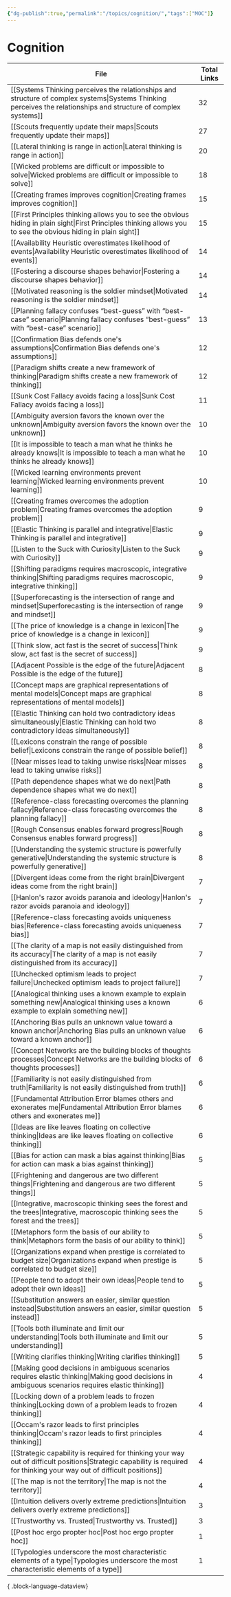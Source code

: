 ```yaml
---
{"dg-publish":true,"permalink":"/topics/cognition/","tags":["MOC"]}
---
```


# Cognition

| File                                                                                                                                                                        | Total Links |
| --------------------------------------------------------------------------------------------------------------------------------------------------------------------------- | ----------- |
| [[Systems Thinking perceives the relationships and structure of complex systems\|Systems Thinking perceives the relationships and structure of complex systems]]         | 32          |
| [[Scouts frequently update their maps\|Scouts frequently update their maps]]                                                                                             | 27          |
| [[Lateral thinking is range in action\|Lateral thinking is range in action]]                                                                                             | 20          |
| [[Wicked problems are difficult or impossible to solve\|Wicked problems are difficult or impossible to solve]]                                                           | 18          |
| [[Creating frames improves cognition\|Creating frames improves cognition]]                                                                                               | 15          |
| [[First Principles thinking allows you to see the obvious hiding in plain sight\|First Principles thinking allows you to see the obvious hiding in plain sight]]         | 15          |
| [[Availability Heuristic overestimates likelihood of events\|Availability Heuristic overestimates likelihood of events]]                                                 | 14          |
| [[Fostering a discourse shapes behavior\|Fostering a discourse shapes behavior]]                                                                                         | 14          |
| [[Motivated reasoning is the soldier mindset\|Motivated reasoning is the soldier mindset]]                                                                               | 14          |
| [[Planning fallacy confuses “best-guess” with “best-case” scenario\|Planning fallacy confuses “best-guess” with “best-case” scenario]]                                   | 13          |
| [[Confirmation Bias defends one's assumptions\|Confirmation Bias defends one's assumptions]]                                                                             | 12          |
| [[Paradigm shifts create a new framework of thinking\|Paradigm shifts create a new framework of thinking]]                                                               | 12          |
| [[Sunk Cost Fallacy avoids facing a loss\|Sunk Cost Fallacy avoids facing a loss]]                                                                                       | 11          |
| [[Ambiguity aversion favors the known over the unknown\|Ambiguity aversion favors the known over the unknown]]                                                           | 10          |
| [[It is impossible to teach a man what he thinks he already knows\|It is impossible to teach a man what he thinks he already knows]]                                     | 10          |
| [[Wicked learning environments prevent learning\|Wicked learning environments prevent learning]]                                                                         | 10          |
| [[Creating frames overcomes the adoption problem\|Creating frames overcomes the adoption problem]]                                                                       | 9           |
| [[Elastic Thinking is parallel and integrative\|Elastic Thinking is parallel and integrative]]                                                                           | 9           |
| [[Listen to the Suck with Curiosity\|Listen to the Suck with Curiosity]]                                                                                                 | 9           |
| [[Shifting paradigms requires macroscopic, integrative thinking\|Shifting paradigms requires macroscopic, integrative thinking]]                                         | 9           |
| [[Superforecasting is the intersection of range and mindset\|Superforecasting is the intersection of range and mindset]]                                                 | 9           |
| [[The price of knowledge is a change in lexicon\|The price of knowledge is a change in lexicon]]                                                                         | 9           |
| [[Think slow, act fast is the secret of success\|Think slow, act fast is the secret of success]]                                                                         | 9           |
| [[Adjacent Possible is the edge of the future\|Adjacent Possible is the edge of the future]]                                                                             | 8           |
| [[Concept maps are graphical representations of mental models\|Concept maps are graphical representations of mental models]]                                             | 8           |
| [[Elastic Thinking can hold two contradictory ideas simultaneously\|Elastic Thinking can hold two contradictory ideas simultaneously]]                                   | 8           |
| [[Lexicons constrain the range of possible belief\|Lexicons constrain the range of possible belief]]                                                                     | 8           |
| [[Near misses lead to taking unwise risks\|Near misses lead to taking unwise risks]]                                                                                     | 8           |
| [[Path dependence shapes what we do next\|Path dependence shapes what we do next]]                                                                                       | 8           |
| [[Reference-class forecasting overcomes the planning fallacy\|Reference-class forecasting overcomes the planning fallacy]]                                               | 8           |
| [[Rough Consensus enables forward progress\|Rough Consensus enables forward progress]]                                                                                   | 8           |
| [[Understanding the systemic structure is powerfully generative\|Understanding the systemic structure is powerfully generative]]                                         | 8           |
| [[Divergent ideas come from the right brain\|Divergent ideas come from the right brain]]                                                                                 | 7           |
| [[Hanlon's razor avoids paranoia and ideology\|Hanlon's razor avoids paranoia and ideology]]                                                                             | 7           |
| [[Reference-class forecasting avoids uniqueness bias\|Reference-class forecasting avoids uniqueness bias]]                                                               | 7           |
| [[The clarity of a map is not easily distinguished from its accuracy\|The clarity of a map is not easily distinguished from its accuracy]]                               | 7           |
| [[Unchecked optimism leads to project failure\|Unchecked optimism leads to project failure]]                                                                             | 7           |
| [[Analogical thinking uses a known example to explain something new\|Analogical thinking uses a known example to explain something new]]                                 | 6           |
| [[Anchoring Bias pulls an unknown value toward a known anchor\|Anchoring Bias pulls an unknown value toward a known anchor]]                                             | 6           |
| [[Concept Networks are the building blocks of thoughts processes\|Concept Networks are the building blocks of thoughts processes]]                                       | 6           |
| [[Familiarity is not easily distinguished from truth\|Familiarity is not easily distinguished from truth]]                                                               | 6           |
| [[Fundamental Attribution Error blames others and exonerates me\|Fundamental Attribution Error blames others and exonerates me]]                                         | 6           |
| [[Ideas are like leaves floating on collective thinking\|Ideas are like leaves floating on collective thinking]]                                                         | 6           |
| [[Bias for action can mask a bias against thinking\|Bias for action can mask a bias against thinking]]                                                                   | 5           |
| [[Frightening and dangerous are two different things\|Frightening and dangerous are two different things]]                                                               | 5           |
| [[Integrative, macroscopic thinking sees the forest and the trees\|Integrative, macroscopic thinking sees the forest and the trees]]                                     | 5           |
| [[Metaphors form the basis of our ability to think\|Metaphors form the basis of our ability to think]]                                                                   | 5           |
| [[Organizations expand when prestige is correlated to budget size\|Organizations expand when prestige is correlated to budget size]]                                     | 5           |
| [[People tend to adopt their own ideas\|People tend to adopt their own ideas]]                                                                                           | 5           |
| [[Substitution answers an easier, similar question instead\|Substitution answers an easier, similar question instead]]                                                   | 5           |
| [[Tools both illuminate and limit our understanding\|Tools both illuminate and limit our understanding]]                                                                 | 5           |
| [[Writing clarifies thinking\|Writing clarifies thinking]]                                                                                                               | 5           |
| [[Making good decisions in ambiguous scenarios requires elastic thinking\|Making good decisions in ambiguous scenarios requires elastic thinking]]                       | 4           |
| [[Locking down of a problem leads to frozen thinking\|Locking down of a problem leads to frozen thinking]]                                                               | 4           |
| [[Occam's razor leads to first principles thinking\|Occam's razor leads to first principles thinking]]                                                                   | 4           |
| [[Strategic capability is required for thinking your way out of difficult positions\|Strategic capability is required for thinking your way out of difficult positions]] | 4           |
| [[The map is not the territory\|The map is not the territory]]                                                                                                           | 4           |
| [[Intuition delivers overly extreme predictions\|Intuition delivers overly extreme predictions]]                                                                         | 3           |
| [[Trustworthy vs. Trusted\|Trustworthy vs. Trusted]]                                                                                                                     | 3           |
| [[Post hoc ergo propter hoc\|Post hoc ergo propter hoc]]                                                                                                                 | 1           |
| [[Typologies underscore the most characteristic elements of a type\|Typologies underscore the most characteristic elements of a type]]                                   | 1           |

{ .block-language-dataview}
